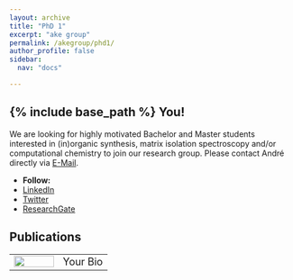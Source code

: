 ```yaml
---
layout: archive
title: "PhD 1"
excerpt: "ake group"
permalink: /akegroup/phd1/
author_profile: false
sidebar:
  nav: "docs"

---
```


{% include base_path %}
You!
------
We are looking for highly motivated Bachelor and Master students interested in (in)organic synthesis, matrix isolation spectroscopy and/or computational chemistry to join our research group. Please contact André directly via <a href="mailto:Andre.Eckhardt[at]rub.de">E-Mail</a>.


<table> <style>table, th, td {border: transparent;}</style> <tr>
<td style="width:50%;" align="center" valign="middle"><img src="https://AKEckhardt.github.io/images/RUB.png" width="100%" height="auto%" align="middle"></td>
<td style="width:50%;" align="justify" valign="middle">
<font size="4">Your Bio</font></td>

<ul class="social-icons">
<li><strong>Follow:</strong></li>
<li><a href="http://linkedin.com/in/AKEckhardt"><i class="fab fa-linkedin" aria-hidden="true"></i> LinkedIn</a></li>
<li><a href="https://twitter.com/AKEckhardt"><i class="fab fa-twitter-square" aria-hidden="true"></i> Twitter</a></li>
<li><a href="http://researchgate.net/profile/Andre_Eckhardt"><i class="fab fa-researchgate" aria-hidden="true"></i> ResearchGate</a></li>
</ul>


Publications
------

</tr></table>




